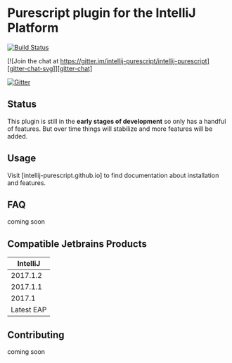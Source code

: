 # Purescript plugin for the IntelliJ Platform


[![Build Status](https://travis-ci.org/intellij-purescript/intellij-purescript.svg?branch=master)](https://travis-ci.org/intellij-purescript/intellij-purescript)


[![Join the chat at https://gitter.im/intellij-purescript/intellij-purescript][gitter-chat-svg]][gitter-chat]

[![Gitter](https://badges.gitter.im/Join%20Chat.svg)](https://gitter.im/intellij-purescript/intellij-purescript?utm_source=badge&utm_medium=badge&utm_campaign=pr-badge&utm_content=badge)


## Status

This plugin is still in the **early stages of development** so only has a handful of features. But over time things will stabilize and more features will be added.
 
## Usage

Visit [intellij-purescript.github.io] to find documentation about installation and features.

## FAQ

coming soon 

## Compatible Jetbrains Products

| IntelliJ                  |
|---------------------------|
| 2017.1.2                  |
| 2017.1.1                  | 
| 2017.1                    | 
| Latest EAP                | 


## Contributing
 
coming soon 